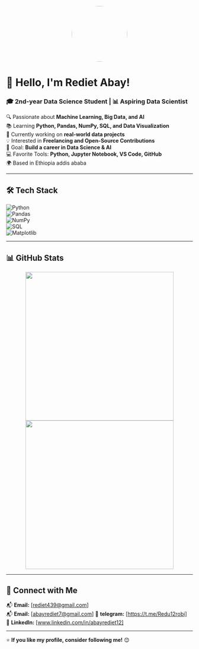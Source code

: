 
<p align="center">
  <img src="![photo_2024-10-05_21-48-07-400x400](https://github.com/user-attachments/assets/ddc388fc-6012-4e78-ab09-cc079d6add35)
" width="150" height="150" style="border-radius:50%;" />
</p>

# 👋 Hello, I'm Rediet Abay!  
### 🎓 2nd-year Data Science Student | 📊 Aspiring Data Scientist  

🔍 Passionate about **Machine Learning, Big Data, and AI**  
📚 Learning **Python, Pandas, NumPy, SQL, and Data Visualization**  
🌱 Currently working on **real-world data projects**  
💡 Interested in **Freelancing and Open-Source Contributions**  
🎯 Goal: **Build a career in Data Science & AI**  
💻 Favorite Tools: **Python, Jupyter Notebook, VS Code, GitHub**  
🌍 Based in Ethiopia addis ababa  

---

## 🛠 Tech Stack  
![Python](https://img.shields.io/badge/Python-3776AB?style=for-the-badge&logo=python&logoColor=white)  
![Pandas](https://img.shields.io/badge/Pandas-150458?style=for-the-badge&logo=pandas&logoColor=white)  
![NumPy](https://img.shields.io/badge/Numpy-013243?style=for-the-badge&logo=numpy&logoColor=white)  
![SQL](https://img.shields.io/badge/SQL-4479A1?style=for-the-badge&logo=mysql&logoColor=white)  
![Matplotlib](https://img.shields.io/badge/Matplotlib-11557C?style=for-the-badge&logo=matplotlib&logoColor=white)  

---

## 📊 GitHub Stats  
<p align="center">
  <img src="https://github-readme-stats.vercel.app/api?username=YourUsername&show_icons=true&theme=tokyonight" width="400"/>
  <img src="https://github-readme-streak-stats.herokuapp.com/?user=YourUsername&theme=tokyonight" width="400"/>
</p>

---

## 🚀 Connect with Me  
📬 **Email:** [rediet439@gmail.com]  
📬 **Email:** [abayrediet7@gmail.com] 
🔗 **telegram:** [https://t.me/Redu12robi]  
💼 **LinkedIn:** [www.linkedin.com/in/abayrediet12]  

---

⭐ **If you like my profile, consider following me!** 😊
